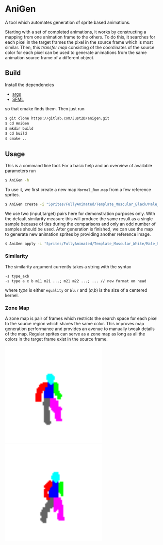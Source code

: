 # AniGen
A tool which automates generation of sprite based animations.

Starting with a set of completed animations, it works by constructing a mapping from one animation frame to the others.
To do this, it searches for each pixel in the target frames the pixel in the source frame which is most similar.
Then, this *transfer map* consisting of the coordinates of the source color for each pixel can be used to generate animations from the same animation source frame of a different object.

## Build
Install the dependencies
* [args](https://github.com/Taywee/args)
* [SFML](https://www.sfml-dev.org/index.php)

so that cmake finds them. Then just run
```sh
$ git clone https://gitlab.com/Just2D/anigen.git
$ cd AniGen
$ mkdir build
$ cd build
$ cmake ..
```

## Usage
This is a command line tool. For a basic help and an overview of available parameters run
```sh
$ AniGen -h
```
To use it, we first create a new map `Normal_Run.map` from a few reference sprites.
```sh
$ AniGen create -i "Sprites/FullyAnimated/Template_Muscular_Black/Male_Skin_Muscular_Black_Combat_Hit.png" -t  "Sprites/FullyAnimated/Template_Muscular_Black/Male_Skin_Muscular_Black_Normal_Run.png" -i "Sprites/FullyAnimated/Template_Muscular_BrownLight/Male_Skin_BrownLight_Combat_Hit.png" -t "Sprites/FullyAnimated/Template_Muscular_BrownLight/Male_Skin_BrownLight_Normal_Run.png" -o "Normal_Run.map" -m 8
```

We use two (input,target) pairs here for demonstration purposes only. With the default similarity measure this will produce the same result as a single sample because of ties during the comparisons and only an odd number of samples should be used.
After generation is finished, we can use the map to generate new animation sprites by providing another reference image.
```sh
$ AniGen apply -i "Sprites/FullyAnimated/Template_Muscular_White/Male_Skin_White_Combat_Hit.png" -t "Normal_Run.map" -o "Template_Muscular_White"
```

### Similarity
The similarity argument currently takes a string with the syntax
```
-s type_axb
-s type a x b m11 m21 ...; m21 m22 ...; ... // new format on head
```
where *type* is either `equality` or `blur` and (*a*,*b*) is the size of a centered kernel.

### Zone Map
A zone map is pair of frames which restricts the search space for each pixel to the source region which shares the same color.
This improves map generation performance and provides an avenue to manually tweak details of the map.
Regular sprites can serve as a zone map as long as all the colors in the target frame exist in the source frame. 

<img src="/Sprites/Demo/Mask_Combat_Hit.png"  width="320" height="320"><img src="/Sprites/Demo/Mask_Block_1H_Rtrn.png"  width="320" height="320">